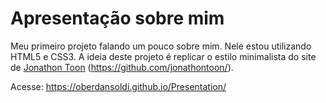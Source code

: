 # Apresentação sobre mim
Meu primeiro projeto falando um pouco sobre mim. Nele estou utilizando HTML5 e CSS3.  A ideia deste projeto é replicar o estilo minimalista do site de [Jonathon Toon](https://jonathontoon.com/) (https://github.com/jonathontoon/).

Acesse: https://oberdansoldi.github.io/Presentation/
